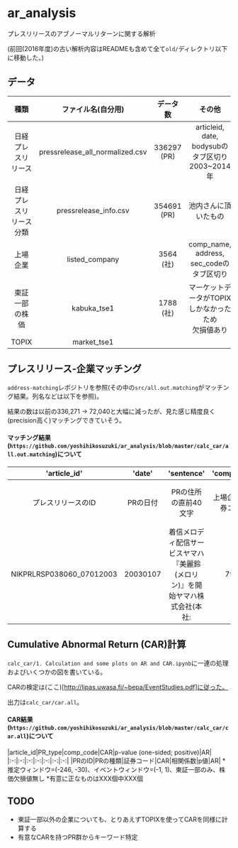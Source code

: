 # ar_analysis

プレスリリースのアブノーマルリターンに関する解析

(前回(2016年度)の古い解析内容はREADMEも含めて全て`old/`ディレクトリ以下に移動した。)

## データ

|種類|ファイル名(自分用)|データ数|その他|
|:-:|:-:|:-:|:-:|
|日経プレスリリース|pressrelease_all_normalized.csv|336297 (PR)|articleid, date, bodysubのタブ区切り<br>2003~2014年|
|日経プレスリリース分類|pressrelease_info.csv|354691 (PR)|池内さんに頂いたもの|
|上場企業|listed_company|3564 (社)|comp_name, address, sec_codeのタブ区切り|
|東証一部の株価|kabuka_tse1|1788 (社)|マーケットデータがTOPIXしかなかったため<br>欠損値あり|
|TOPIX|market_tse1|||

## プレスリリース-企業マッチング

`address-matching`レポジトリを参照(その中の`src/all.out.matching`がマッチング結果。列名などは以下を参照)。

結果の数は以前の336,271 -> 72,040と大幅に減ったが、見た感じ精度良く(precision高く)マッチングできていそう。

#### マッチング結果(`https://github.com/yoshihikosuzuki/ar_analysis/blob/master/calc_car/all.out.matching`)について

|'article_id'|'date'|'sentence'|'comp_code'|'comp_name'|'address_pr'|'add_ress_lc'|'score'|
|:-:|:-:|:-:|:-:|:-:|:-:|:-:|:-:|
|プレスリリースのID|PRの日付|PRの住所の直前40文字|上場企業の証券コード|企業名|PRから抽出した住所|上場企業の住所|スコア(上のレポジトリ参照)|
|NIKPRLRSP038060_07012003|20030107|着信メロディ配信サービスヤマハ『美麗鈴(メロリン)』を開始ヤマハ株式会社(本社:|7951|ヤマハ|静岡県 None 浜松市 中区 中沢町 None None 10 1 None None|静岡県 None 浜松市 中区 中沢町 None None 10 1 None None|9|

## Cumulative Abnormal Return (CAR)計算

`calc_car/1. Calculation and some plots on AR and CAR.ipynb`に一連の処理およびいくつかの図を書いている。

CARの検定は(ここ)[http://lipas.uwasa.fi/~bepa/EventStudies.pdf]に従った。

出力は`calc_car/car.all`。

#### CAR結果(`https://github.com/yoshihikosuzuki/ar_analysis/blob/master/calc_car/car.all`)について

|article_id|PR_type|comp_code|CAR|p-value (one-sided; positive)|AR|
|:-:|:-:|:-:|:-:|:-:|:-:|:-:|
|PRのID|PRの種類|証券コード|CAR|相関係数|p値|AR|
*推定ウィンドウ=(-246, -30)、イベントウィンドウ=(-1, 1)、東証一部のみ、株価欠損値無し
*有意に正なものはXXX個中XXX個

## TODO

* 東証一部以外の企業についても、とりあえずTOPIXを使ってCARを同様に計算する
* 有意なCARを持つPR群からキーワード特定
